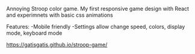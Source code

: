 Annoying Stroop color game. 
My first responsive game design with React and experimnets with basic css animations

Features:
  -Mobile friendly
  -Settings allow change speed, colors, display mode, keyboard mode

https://gatisgatis.github.io/stroop-game/
